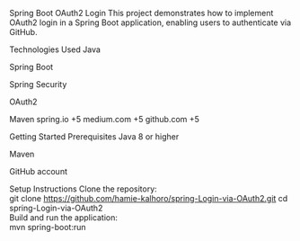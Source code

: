 Spring Boot OAuth2 Login
This project demonstrates how to implement OAuth2 login in a Spring Boot application, enabling users to authenticate via GitHub.

Technologies Used
Java

Spring Boot

Spring Security

OAuth2

Maven
spring.io
+5
medium.com
+5
github.com
+5

Getting Started
Prerequisites
Java 8 or higher

Maven

GitHub account

Setup Instructions
Clone the repository:
<br>
git clone https://github.com/hamie-kalhoro/spring-Login-via-OAuth2.git
cd spring-Login-via-OAuth2
<br>
Build and run the application:
<br>
mvn spring-boot:run
